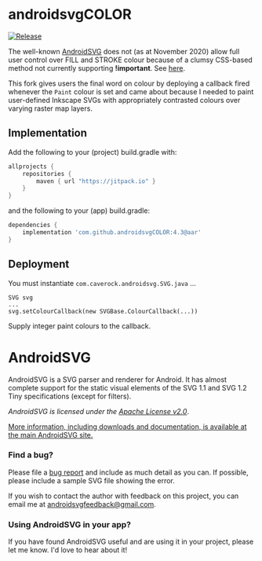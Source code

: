# androidsvgCOLOR

[![Release](https://jitpack.io/v/MPArnold/androidsvgCOLOR.svg)](https://jitpack.io/#MPArnold/androidsvgCOLOR)

The well-known [AndroidSVG](https://github.com/BigBadaboom/androidsvg) does not (as at November 2020) allow full user control over FILL and STROKE colour because of a clumsy CSS-based method not currently supporting **!important**. See [here](https://stackoverflow.com/questions/64472191).

This fork gives users the final word on colour by deploying a callback fired whenever the `Paint` colour is set and came about because I needed to paint user-defined Inkscape SVGs with appropriately contrasted colours over varying raster map layers.

## Implementation
Add the following to your (project) build.gradle with:
```gradle
allprojects {
    repositories {
        maven { url "https://jitpack.io" }
    }
}
```
and the following to your (app) build.gradle:

```gradle
dependencies {
    implementation 'com.github.androidsvgCOLOR:4.3@aar'
}
```

## Deployment
You must instantiate `com.caverock.androidsvg.SVG.java` ...

```
SVG svg
...
svg.setColourCallback(new SVGBase.ColourCallback(...))
```
Supply integer paint colours to the callback.
















# AndroidSVG

AndroidSVG is a SVG parser and renderer for Android.  It has almost complete support for the static
visual elements of the SVG 1.1 and SVG 1.2 Tiny specifications (except for filters).

*AndroidSVG is licensed under the [Apache License v2.0](http://www.apache.org/licenses/LICENSE-2.0)*.

[More information, including downloads and documentation, is available at the main AndroidSVG site.](http://bigbadaboom.github.io/androidsvg/)


### Find a bug?

Please file a [bug report](https://github.com/BigBadaboom/androidsvg/issues) and include as much detail as you can.
If possible, please include a sample SVG file showing the error.

If you wish to contact the author with feedback on this project, you can email me at
[androidsvgfeedback@gmail.com](mailto:androidsvgfeedback@gmail.com).


### Using AndroidSVG in your app?

If you have found AndroidSVG useful and are using it in your project, please let me know. I'd love to hear about it!

